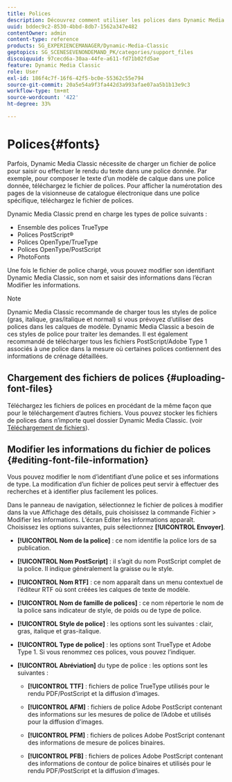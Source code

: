 ```yaml
---
title: Polices
description: Découvrez comment utiliser les polices dans Dynamic Media Classic.
uuid: bddec9c2-8530-4bbd-8db7-1562a347e482
contentOwner: admin
content-type: reference
products: SG_EXPERIENCEMANAGER/Dynamic-Media-Classic
geptopics: SG_SCENESEVENONDEMAND_PK/categories/support_files
discoiquuid: 97cecd6a-30aa-44fe-a611-fd71b02fd5ae
feature: Dynamic Media Classic
role: User
exl-id: 186f4c7f-16f6-42f5-bc0e-55362c55e794
source-git-commit: 20a5e54a9f3fa442d3a993afae07aa5b1b13e9c3
workflow-type: tm+mt
source-wordcount: '422'
ht-degree: 33%

---
```


# Polices{#fonts}

Parfois, Dynamic Media Classic nécessite de charger un fichier de police pour saisir ou effectuer le rendu du texte dans une police donnée. Par exemple, pour composer le texte d’un modèle de calque dans une police donnée, téléchargez le fichier de polices. Pour afficher la numérotation des pages de la visionneuse de catalogue électronique dans une police spécifique, téléchargez le fichier de polices.

Dynamic Media Classic prend en charge les types de police suivants :

* Ensemble des polices TrueType
* Polices PostScript®
* Polices OpenType/TrueType
* Polices OpenType/PostScript
* PhotoFonts

Une fois le fichier de police chargé, vous pouvez modifier son identifiant Dynamic Media Classic, son nom et saisir des informations dans l’écran Modifier les informations.

>[!NOTE]
>
>Dynamic Media Classic recommande de charger tous les styles de police (gras, italique, gras/italique et normal) si vous prévoyez d’utiliser des polices dans les calques de modèle. Dynamic Media Classic a besoin de ces styles de police pour traiter les demandes. Il est également recommandé de télécharger tous les fichiers PostScript/Adobe Type 1 associés à une police dans la mesure où certaines polices contiennent des informations de crénage détaillées.

## Chargement des fichiers de polices {#uploading-font-files}

Téléchargez les fichiers de polices en procédant de la même façon que pour le téléchargement d’autres fichiers. Vous pouvez stocker les fichiers de polices dans n’importe quel dossier Dynamic Media Classic. (voir [Téléchargement de fichiers](uploading-files.md#uploading_your_files)).

## Modifier les informations du fichier de polices {#editing-font-file-information}

Vous pouvez modifier le nom d’identifiant d’une police et ses informations de type. La modification d’un fichier de polices peut servir à effectuer des recherches et à identifier plus facilement les polices.

Dans le panneau de navigation, sélectionnez le fichier de polices à modifier dans la vue Affichage des détails, puis choisissez la commande Fichier > Modifier les informations. L’écran Editer les informations apparaît. Choisissez les options suivantes, puis sélectionnez **[!UICONTROL Envoyer]**.

* **[!UICONTROL Nom de la police]**  : ce nom identifie la police lors de sa publication.

* **[!UICONTROL Nom PostScript]**  : il s’agit du nom PostScript complet de la police. Il indique généralement la graisse ou le style.

* **[!UICONTROL Nom RTF]**  : ce nom apparaît dans un menu contextuel de l’éditeur RTF où sont créées les calques de texte de modèle.

* **[!UICONTROL Nom de famille de polices]**  : ce nom répertorie le nom de la police sans indicateur de style, de poids ou de type de police.

* **[!UICONTROL Style de police]**  : les options sont les suivantes : clair, gras, italique et gras-italique.

* **[!UICONTROL Type de police]**  : les options sont TrueType et Adobe Type 1. Si vous renommez ces polices, vous pouvez l’indiquer.

* **[!UICONTROL Abréviation]**  du type de police : les options sont les suivantes :

   * **[!UICONTROL TTF]**  : fichiers de police TrueType utilisés pour le rendu PDF/PostScript et la diffusion d’images.

   * **[!UICONTROL AFM]**  : fichiers de police Adobe PostScript contenant des informations sur les mesures de police de l’Adobe et utilisés pour la diffusion d’images.

   * **[!UICONTROL PFM]**  : fichiers de polices Adobe PostScript contenant des informations de mesure de polices binaires.

   * **[!UICONTROL PFB]**  : fichiers de polices Adobe PostScript contenant des informations de contour de police binaires et utilisés pour le rendu PDF/PostScript et la diffusion d’images.
